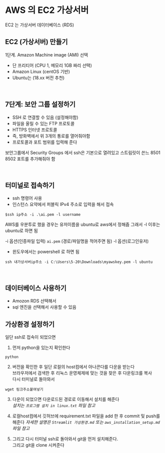 # AWS 의 EC2 가상서버
EC2 는 가상서버
데이터베이스 (RDS)


## EC2 (가상서버) 만들기
1단계. Amazon Machine image (AMI) 선택
- 단 프리티어 (CPU 1, 메모리 1GB 짜리 선택)
- Amazon Linux (centOS 기반)
- Ubuntu는 (18.xx 버전 추천)

<br/>

## 7단계: 보안 그룹 설정하기
- SSH 로 연결할 수 있음 (설정해야함)
- 파일을 올릴 수 있는 FTP 프로토콜 
- HTTPS 인터넷 프로토콜 
- 즉, 방화벽에서 위 3개의 통로를 열어줘야함
- 프로토콜과 포트 범위를 입력해 준다

보안그룹에서 Security Groups 에서 
ssh은 기본으로 열려있고
스트림릿이 쓴느 8501 8502 포트를 추가해줘야 함


<br/>

## 터미널로 접속하기
- ssh 명령어 사용
- 인스턴스 요약에서 퍼블릭 IPv4 주소로 입력을 해서 접속
```
$ssh ip주소 -i .\ai.pem -l username
```
AWS를 우분투로 했을 경우는 유저이름을 ubuntu로 aws에서 정해줌
그래서 -l 이후는 ubuntu로 하면 됨

-i 옵션(인증파일 입력) `ai.pem` (경로/파일명을 적어주면 됨)
-l 옵션(로그인유저) 

* 윈도우에서는 powershell 로 하면 됨
```
ssh 내가상서버ip주소 -i C:\Users\5-20\Downloads\myawskey.pem -l ubuntu
```


<br/>

## 데이터베이스 사용하기
- Amozon RDS 선택해서 
- sql 엔진을 선택해서 사용할 수 있음


## 가상환경 설정하기
일단 ssh로 접속이 되었으면 
1. 먼저 python을 있는지 확인한다
```
python
```
2. 버전을 확인한 후 일단 로컬의 host컴에서 아나콘다를  다운을 받는다  
브라우저에서 검색한 후 리눅스 운영체제에 맞는 것을 찾은 후 다운링크를 복사  
다시 터미널로 돌아와서
```
wget 링크주소붙여넣기 
```

3. 다운이 되었으면 다운로드된 경로로 이동해서 설치를 해준다   
*설치는 `프로그램 설치 in linux.txt` 파일 참고*

4. 로컬host컴에서 깃허브에 requirement.txt 파일을 add 한 후 commit 및 push를 해준다
*자세한 설명은 `Streamlit 가상환경.md` 또는 `aws_installation_setup.md` 파일 참고*

5. 그리고 다시 터미널 ssh로 돌아와서 git을 먼저 설치해준다.   
그리고 git을 clone 시켜준다



